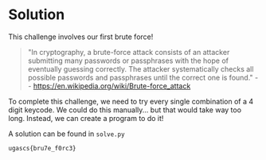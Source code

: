 # Solution

This challenge involves our first brute force!

> "In cryptography, a brute-force attack consists of an attacker submitting many passwords or passphrases with the hope of eventually guessing correctly. The attacker systematically checks all possible passwords and passphrases until the correct one is found." -- https://en.wikipedia.org/wiki/Brute-force_attack

To complete this challenge, we need to try every single combination of a 4 digit keycode. We could do this manually... but that would take way too long. Instead, we can create a program to do it!

A solution can be found in `solve.py`

`ugascs{bru7e_f0rc3}`

